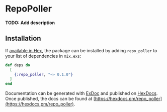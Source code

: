 # RepoPoller

**TODO: Add description**

## Installation

If [available in Hex](https://hex.pm/docs/publish), the package can be installed
by adding `repo_poller` to your list of dependencies in `mix.exs`:

```elixir
def deps do
  [
    {:repo_poller, "~> 0.1.0"}
  ]
end
```

Documentation can be generated with [ExDoc](https://github.com/elixir-lang/ex_doc)
and published on [HexDocs](https://hexdocs.pm). Once published, the docs can
be found at [https://hexdocs.pm/repo_poller](https://hexdocs.pm/repo_poller).

